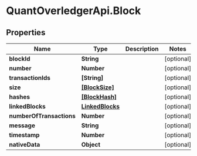 # QuantOverledgerApi.Block

## Properties

Name | Type | Description | Notes
------------ | ------------- | ------------- | -------------
**blockId** | **String** |  | [optional] 
**number** | **Number** |  | [optional] 
**transactionIds** | **[String]** |  | [optional] 
**size** | [**[BlockSize]**](BlockSize.md) |  | [optional] 
**hashes** | [**[BlockHash]**](BlockHash.md) |  | [optional] 
**linkedBlocks** | [**LinkedBlocks**](LinkedBlocks.md) |  | [optional] 
**numberOfTransactions** | **Number** |  | [optional] 
**message** | **String** |  | [optional] 
**timestamp** | **Number** |  | [optional] 
**nativeData** | **Object** |  | [optional] 


